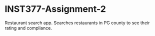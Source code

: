 # INST377-Assignment-2
Restaurant search app.
Searches restaurants in PG county to see their rating and compliance.
